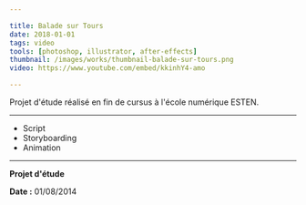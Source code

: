```yaml
---

title: Balade sur Tours
date: 2018-01-01
tags: video
tools: [photoshop, illustrator, after-effects]
thumbnail: /images/works/thumbnail-balade-sur-tours.png
video: https://www.youtube.com/embed/kkinhY4-amo

---
```


Projet d'étude réalisé en fin de cursus à l'école numérique ESTEN.

---

- Script
- Storyboarding
- Animation

---

**Projet d'étude**

**Date :** 01/08/2014
